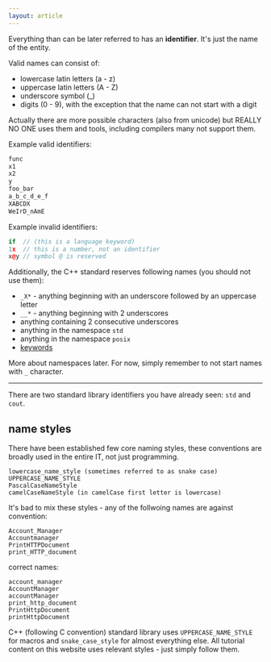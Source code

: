 ```yaml
---
layout: article
---
```


Everything than can be later referred to has an **identifier**. It's just the name of the entity.

Valid names can consist of:

- lowercase latin letters (a - z)
- uppercase latin letters (A - Z)
- underscore symbol (_)
- digits (0 - 9), with the exception that the name can not start with a digit

Actually there are more possible characters (also from unicode) but REALLY NO ONE uses them and tools, including compilers many not support them.

Example valid identifiers:

```c++
func
x1
x2
y
foo_bar
a_b_c_d_e_f
XABCDX
WeIrD_nAmE
```

Example invalid identifiers:

```c++
if  // (this is a language keyword)
1x  // this is a number, not an identifier
x@y // symbol @ is reserved
```

Additionally, the C++ standard reserves following names (you should not use them):

- `_X*` - anything beginning with an underscore followed by an uppercase letter
- `__*` - anything beginning with 2 underscores
- anything containing 2 consecutive underscores
- anything in the namespace `std`
- anything in the namespace `posix`
- [keywords](https://en.cppreference.com/w/cpp/keyword)

More about namespaces later. For now, simply remember to not start names with `_` character.

___

There are two standard library identifiers you have already seen: `std` and `cout`.

## name styles

There have been established few core naming styles, these conventions are broadly used in the entire IT, not just programming.

```
lowercase_name_style (sometimes referred to as snake case)
UPPERCASE_NAME_STYLE
PascalCaseNameStyle
camelCaseNameStyle (in camelCase first letter is lowercase)
```

It's bad to mix these styles - any of the follwoing names are against convention:

```
Account_Manager
Accountmanager
PrintHTTPDocument
print_HTTP_document
```

correct names:

```
account_manager
AccountManager
accountManager
print_http_document
PrintHttpDocument
printHttpDocument
```

C++ (following C convention) standard library uses `UPPERCASE_NAME_STYLE` for macros and `snake_case_style` for almost everything else. All tutorial content on this website uses relevant styles - just simply follow them.
